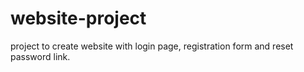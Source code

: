 # website-project
 project to create website with login page, registration form and reset password link.
